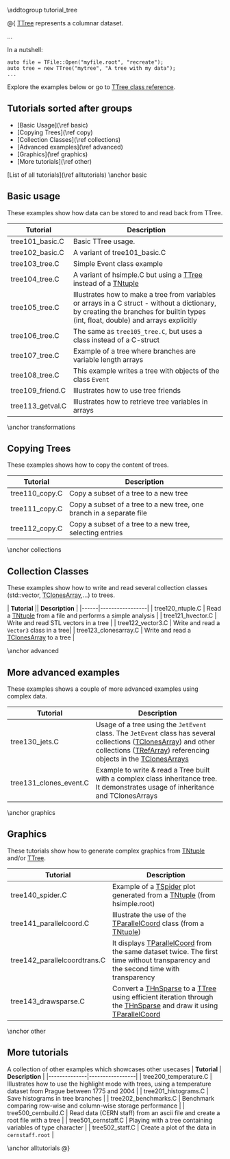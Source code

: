\addtogroup tutorial_tree
 
@{
[TTree](classTTree.html) represents a columnar dataset.

...

In a nutshell:
~~~{.cpp}
auto file = TFile::Open("myfile.root", "recreate");
auto tree = new TTree("mytree", "A tree with my data");
...
~~~

Explore the examples below or go to [TTree class reference](classTTree.html).

## Tutorials sorted after groups
- [Basic Usage](\ref basic)
- [Copying Trees](\ref copy)
- [Collection Classes](\ref collections)
- [Advanced examples](\ref advanced)
- [Graphics](\ref graphics)
- [More tutorials](\ref other)


[List of all tutorials](\ref alltutorials)
\anchor basic
## Basic usage

These examples show how data can be stored to and read back from TTree.

| **Tutorial** | **Description** |
|------|-----------------|
| tree101_basic.C | Basic TTree usage. |
| tree102_basic.C | A variant of tree101_basic.C |
| tree103_tree.C | Simple Event class example |
| tree104_tree.C | A variant of hsimple.C but using a [TTree](classTTree.html) instead of a [TNtuple](classTNtuple.html) |
| tree105_tree.C | Illustrates how to make a tree from variables or arrays in a C struct - without a dictionary, by creating the branches for builtin types (int, float, double) and arrays explicitly |
| tree106_tree.C | The same as `tree105_tree.C`, but uses a class instead of a C-struct |
| tree107_tree.C | Example of a tree where branches are variable length arrays |
| tree108_tree.C | This example writes a tree with objects of the class `Event` |
| tree109_friend.C | Illustrates how to use tree friends |
| tree113_getval.C | Illustrates how to retrieve tree variables in arrays |

\anchor transformations
## Copying Trees

These examples shows how to copy the content of trees.

| **Tutorial** | **Description** |
|------|-----------------|
| tree110_copy.C | Copy a subset of a tree to a new tree |
| tree111_copy.C | Copy a subset of a tree to a new tree, one branch in a separate file |
| tree112_copy.C | Copy a subset of a tree to a new tree, selecting entries |


\anchor collections
## Collection Classes

These examples show how to write and read several collection classes (std::vector, [TClonesArray](classTClonesArray.html),...) to trees.

| **Tutorial** || **Description** |
|------|-----------------|
| tree120_ntuple.C | Read a [TNtuple](classTNtuple.html) from a file and performs a simple analysis |
| tree121_hvector.C | Write and read STL vectors in a tree |
| tree122_vector3.C | Write and read a `Vector3` class in a tree|
| tree123_clonesarray.C | Write and read a [TClonesArray](classTClonesArray.html) to a tree |


\anchor advanced
## More advanced examples

These examples shows a couple of more advanced examples using complex data.

| **Tutorial** | **Description** |
|------|-----------------|
| tree130_jets.C | Usage of a tree using the `JetEvent` class. The `JetEvent` class has several collections ([TClonesArray](classTClonesArray.html)) and other collections ([TRefArray](classTRefArray.html)) referencing objects in the [TClonesArrays](classTClonesArray.html) |
| tree131_clones_event.C | Example to write & read a Tree built with a complex class inheritance tree. It demonstrates usage of inheritance and TClonesArrays |


\anchor graphics
## Graphics

These tutorials show how to generate complex graphics from [TNtuple](classTNtuple.html) and/or [TTree](classTTree.html).

| **Tutorial** | **Description** |
|------|-----------------|
| tree140_spider.C | Example of a [TSpider](classTSpider.html) plot generated from a [TNtuple](classTNtuple.html) (from hsimple.root) |
| tree141_parallelcoord.C | Illustrate the use of the [TParallelCoord](classTParallelCoord.html) class (from a [TNtuple](classTNtuple.html)) |
| tree142_parallelcoordtrans.C | It displays [TParallelCoord](classTParallelCoord.html) from the same dataset twice. The first time without transparency and the second time with transparency |
| tree143_drawsparse.C | Convert a [THnSparse](classTHnSparse.html) to a [TTree](classTTree.html) using efficient iteration through the [THnSparse](classTHnSparse.html) and draw it using [TParallelCoord](classTParallelCoord.html) |


\anchor other
## More tutorials

A collection of other examples which showcases other usecases 
| **Tutorial** | **Description** |
|--------------|-----------------|
| tree200_temperature.C | Illustrates how to use the highlight mode with trees, using a temperature dataset from Prague between 1775 and 2004 |
| tree201_histograms.C | Save histograms in tree branches |
| tree202_benchmarks.C | Benchmark comparing row-wise and column-wise storage performance |
| tree500_cernbuild.C | Read data (CERN staff) from an ascii file and create a root file with a tree |
| tree501_cernstaff.C | Playing with a tree containing variables of type character |
| tree502_staff.C | Create a plot of the data in `cernstaff.root` |


\anchor alltutorials
@}